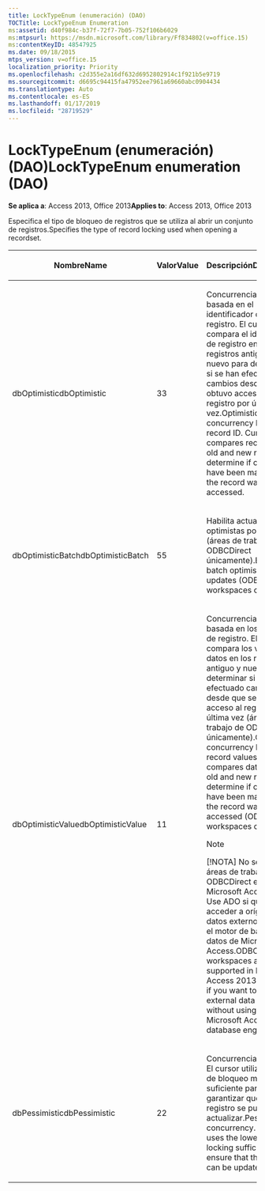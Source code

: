 ```yaml
---
title: LockTypeEnum (enumeración) (DAO)
TOCTitle: LockTypeEnum Enumeration
ms:assetid: d40f984c-b37f-72f7-7b05-752f106b6029
ms:mtpsurl: https://msdn.microsoft.com/library/Ff834802(v=office.15)
ms:contentKeyID: 48547925
ms.date: 09/18/2015
mtps_version: v=office.15
localization_priority: Priority
ms.openlocfilehash: c2d355e2a16df632d6952802914c1f921b5e9719
ms.sourcegitcommit: d6695c94415fa47952ee7961a69660abc0904434
ms.translationtype: Auto
ms.contentlocale: es-ES
ms.lasthandoff: 01/17/2019
ms.locfileid: "28719529"
---
```

# <a name="locktypeenum-enumeration-dao"></a><span data-ttu-id="45755-102">LockTypeEnum (enumeración) (DAO)</span><span class="sxs-lookup"><span data-stu-id="45755-102">LockTypeEnum enumeration (DAO)</span></span>


<span data-ttu-id="45755-103">**Se aplica a**: Access 2013, Office 2013</span><span class="sxs-lookup"><span data-stu-id="45755-103">**Applies to**: Access 2013, Office 2013</span></span>

<span data-ttu-id="45755-104">Especifica el tipo de bloqueo de registros que se utiliza al abrir un conjunto de registros.</span><span class="sxs-lookup"><span data-stu-id="45755-104">Specifies the type of record locking used when opening a recordset.</span></span>

<table>
<colgroup>
<col style="width: 33%" />
<col style="width: 33%" />
<col style="width: 33%" />
</colgroup>
<thead>
<tr class="header">
<th><p><span data-ttu-id="45755-105">Nombre</span><span class="sxs-lookup"><span data-stu-id="45755-105">Name</span></span></p></th>
<th><p><span data-ttu-id="45755-106">Valor</span><span class="sxs-lookup"><span data-stu-id="45755-106">Value</span></span></p></th>
<th><p><span data-ttu-id="45755-107">Descripción</span><span class="sxs-lookup"><span data-stu-id="45755-107">Description</span></span></p></th>
</tr>
</thead>
<tbody>
<tr class="odd">
<td><p><span data-ttu-id="45755-108">dbOptimistic</span><span class="sxs-lookup"><span data-stu-id="45755-108">dbOptimistic</span></span></p></td>
<td><p><span data-ttu-id="45755-109">3</span><span class="sxs-lookup"><span data-stu-id="45755-109">3</span></span></p></td>
<td><p><span data-ttu-id="45755-p101">Concurrencia optimista basada en el identificador de registro. El cursor compara el identificador de registro en los registros antiguo y nuevo para determinar si se han efectuado cambios desde que se obtuvo acceso al registro por última vez.</span><span class="sxs-lookup"><span data-stu-id="45755-p101">Optimistic concurrency based on record ID. Cursor compares record ID in old and new records to determine if changes have been made since the record was last accessed.</span></span></p></td>
</tr>
<tr class="even">
<td><p><span data-ttu-id="45755-112">dbOptimisticBatch</span><span class="sxs-lookup"><span data-stu-id="45755-112">dbOptimisticBatch</span></span></p></td>
<td><p><span data-ttu-id="45755-113">5</span><span class="sxs-lookup"><span data-stu-id="45755-113">5</span></span></p></td>
<td><p><span data-ttu-id="45755-114">Habilita actualizaciones optimistas por lotes (áreas de trabajo de ODBCDirect únicamente).</span><span class="sxs-lookup"><span data-stu-id="45755-114">Enables batch optimistic updates (ODBCDirect workspaces only).</span></span></p></td>
</tr>
<tr class="odd">
<td><p><span data-ttu-id="45755-115">dbOptimisticValue</span><span class="sxs-lookup"><span data-stu-id="45755-115">dbOptimisticValue</span></span></p></td>
<td><p><span data-ttu-id="45755-116">1</span><span class="sxs-lookup"><span data-stu-id="45755-116">1</span></span></p></td>
<td><p><span data-ttu-id="45755-p102">Concurrencia optimista basada en los valores de registro. El cursor compara los valores de datos en los registros antiguo y nuevo para determinar si se han efectuado cambios desde que se obtuvo acceso al registro por última vez (áreas de trabajo de ODBCDirect únicamente).</span><span class="sxs-lookup"><span data-stu-id="45755-p102">Optimistic concurrency based on record values. Cursor compares data values in old and new records to determine if changes have been made since the record was last accessed (ODBCDirect workspaces only).</span></span></p>

> [!NOTE]
> <span data-ttu-id="45755-p103">[!NOTA] No se admiten áreas de trabajo de ODBCDirect en Microsoft Access 2013. Use ADO si quiere acceder a orígenes de datos externos sin usar el motor de base de datos de Microsoft Access.</span><span class="sxs-lookup"><span data-stu-id="45755-p103">ODBCDirect workspaces are not supported in Microsoft Access 2013. Use ADO if you want to access external data sources without using the Microsoft Access database engine.</span></span>


</td>
</tr>
<tr class="even">
<td><p><span data-ttu-id="45755-121">dbPessimistic</span><span class="sxs-lookup"><span data-stu-id="45755-121">dbPessimistic</span></span></p></td>
<td><p><span data-ttu-id="45755-122">2</span><span class="sxs-lookup"><span data-stu-id="45755-122">2</span></span></p></td>
<td><p><span data-ttu-id="45755-p104">Concurrencia pesimista. El cursor utiliza el nivel de bloqueo más bajo suficiente para garantizar que el registro se puede actualizar.</span><span class="sxs-lookup"><span data-stu-id="45755-p104">Pessimistic concurrency. Cursor uses the lowest level of locking sufficient to ensure that the record can be updated.</span></span></p></td>
</tr>
</tbody>
</table>

